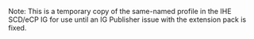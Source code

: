 Note: This is a temporary copy of the same-named profile in the IHE SCD/eCP IG for use until an IG Publisher issue with the extension pack is fixed.